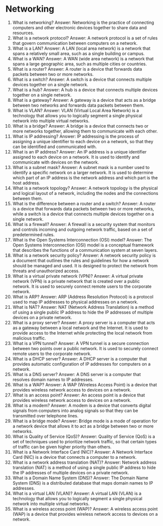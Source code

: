 # Networking

1. What is networking? Answer: Networking is the practice of connecting computers and other electronic devices together to share data and resources.
2. What is a network protocol? Answer: A network protocol is a set of rules that govern communication between computers on a network.
3. What is a LAN? Answer: A LAN (local area network) is a network that spans a relatively small area, such as a single building or campus.
4. What is a WAN? Answer: A WAN (wide area network) is a network that spans a large geographic area, such as multiple cities or countries.
5. What is a router? Answer: A router is a device that forwards data packets between two or more networks.
6. What is a switch? Answer: A switch is a device that connects multiple devices together on a single network.
7. What is a hub? Answer: A hub is a device that connects multiple devices together on a single network.
8. What is a gateway? Answer: A gateway is a device that acts as a bridge between two networks and forwards data packets between them.
9. What is VLAN? Answer: VLAN (Virtual Local Area Network) is a technology that allows you to logically segment a single physical network into multiple virtual networks.
10. What is a bridge? Answer: A bridge is a device that connects two or more networks together, allowing them to communicate with each other.
11. What is IP addressing? Answer: IP addressing is the process of assigning a unique identifier to each device on a network, so that they can be identified and communicated with.
12. What is an IP address? Answer: An IP address is a unique identifier assigned to each device on a network. It is used to identify and communicate with devices on the network.
13. What is a subnet mask? Answer: A subnet mask is a number used to identify a specific network on a larger network. It is used to determine which part of an IP address is the network address and which part is the host address.
14. What is a network topology? Answer: A network topology is the physical and logical layout of a network, including the nodes and the connections between them.
15. What is the difference between a router and a switch? Answer: A router is a device that forwards data packets between two or more networks, while a switch is a device that connects multiple devices together on a single network.
16. What is a firewall? Answer: A firewall is a security system that monitors and controls incoming and outgoing network traffic, based on a set of predetermined rules.
17. What is the Open Systems Interconnection (OSI) model? Answer: The Open Systems Interconnection (OSI) model is a conceptual framework that describes the functions of a communication system at seven layers.
18. What is a network security policy? Answer: A network security policy is a document that outlines the rules and guidelines for how a network should be managed and used. It is designed to protect the network from threats and unauthorized access.
19. What is a virtual private network (VPN)? Answer: A virtual private network (VPN) is a private network that is created over a public network. It is used to securely connect remote users to the corporate network.
20. What is ARP? Answer: ARP (Address Resolution Protocol) is a protocol used to map IP addresses to physical addresses on a network.
21. What is NAT? Answer: NAT (Network Address Translation) is a method of using a single public IP address to hide the IP addresses of multiple devices on a private network.
22. What is a proxy server? Answer: A proxy server is a computer that acts as a gateway between a local network and the Internet. It is used to provide access to the Internet while protecting the local network from malicious traffic.
23. What is a VPN tunnel? Answer: A VPN tunnel is a secure connection between two points over a public network. It is used to securely connect remote users to the corporate network.
24. What is a DHCP server? Answer: A DHCP server is a computer that provides automatic configuration of IP addresses for computers on a network.
25. What is a DNS server? Answer: A DNS server is a computer that resolves domain names to IP addresses.
26. What is a WAP? Answer: A WAP (Wireless Access Point) is a device that provides wireless network access to devices on a network.
27. What is an access point? Answer: An access point is a device that provides wireless network access to devices on a network.
28. What is a modem? Answer: A modem is a device that converts digital signals from computers into analog signals so that they can be transmitted over telephone lines.
29. What is a bridge mode? Answer: Bridge mode is a mode of operation for a network device that allows it to act as a bridge between two or more networks.
30. What is Quality of Service (QoS)? Answer: Quality of Service (QoS) is a set of techniques used to prioritize network traffic, so that certain types of traffic can be given higher priority than others.
31. What is a Network Interface Card (NIC)? Answer: A Network Interface Card (NIC) is a device that connects a computer to a network.
32. What is a network address translation (NAT)? Answer: Network address translation (NAT) is a method of using a single public IP address to hide the IP addresses of multiple devices on a private network.
33. What is a Domain Name System (DNS)? Answer: The Domain Name System (DNS) is a distributed database that maps domain names to IP addresses.
34. What is a virtual LAN (VLAN)? Answer: A virtual LAN (VLAN) is a technology that allows you to logically segment a single physical network into multiple virtual networks.
35. What is a wireless access point (WAP)? Answer: A wireless access point (WAP) is a device that provides wireless network access to devices on a network.
